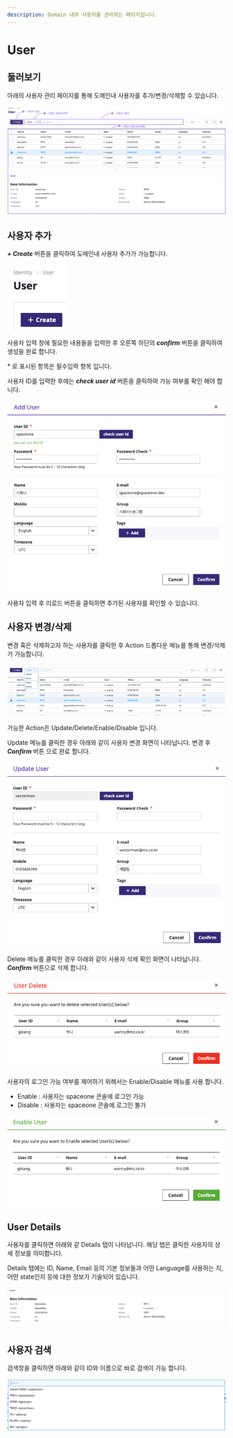 ```yaml
---
description: Domain 내의 사용자를 관리하는 페이지입니다.
---
```


# User

## 둘러보기

아래의 사용자 관리 페이지를 통해 도메인내 사용자를 추가/변경/삭제할 수 있습니다.  

![&#xC0AC;&#xC6A9;&#xC790; &#xAD00;&#xB9AC; &#xD398;&#xC774;&#xC9C0;](../.gitbook/assets/2020-08-06-7.02.44-.png)

 

## 사용자 추가

_**+ Create**_ 버튼을 클릭하여 도메인내 사용자 추가가 가능합니다. 

![&#xC0AC;&#xC6A9;&#xC790; &#xCD94;&#xAC00; &#xBC84;&#xD2BC;](../.gitbook/assets/2020-08-06-7.19.09.png)



사용자 입력 창에 필요한 내용들을 입력한 후 오른쪽 하단의 _**confirm**_ 버튼을 클릭하여 생성을 완료 합니다. 

\* 로 표시된 항목은 필수입력 항목 입니다. 

사용자 ID를 입력한 후에는 _**check user id**_ 버튼을 클릭하여 가능 여부를 확인 해야 합니다.  

![&#xC0AC;&#xC6A9;&#xC790; &#xC785;&#xB825; &#xCC3D;](../.gitbook/assets/2020-08-06-7.18.13.png)

사용자 입력 후 리로드 버튼을 클릭하면 추가된 사용자를 확인할 수 있습니다. 

## 사용자 변경/삭제

변경 혹은 삭제하고자 하는 사용자를 클릭한 후 Action 드롭다운 메뉴를 통해 변경/삭제가 가능합니다. 

![&#xC0AC;&#xC6A9;&#xC790; Action](../.gitbook/assets/2020-08-06-7.24.02.png)

가능한 Action은 Update/Delete/Enable/Disable 입니다.

Update 메뉴를 클릭한 경우 아래와 같이 사용자 변경 화면이 나타납니다. 변경 후 _**Confirm**_ 버튼 으로 완료 합니다.

![&#xC0AC;&#xC6A9;&#xC790; &#xBCC0;&#xACBD; &#xD654;&#xBA74;](../.gitbook/assets/2020-08-06-7.37.25.png)

Delete 메뉴를 클릭한 경우 아래와 같이 사용자 삭제 확인 화면이 나타납니다. _**Confirm**_ 버튼으로 삭제 합니다. 

![&#xC0AC;&#xC6A9;&#xC790; &#xC0AD;&#xC81C; &#xD654;&#xBA74;](../.gitbook/assets/2020-08-06-7.39.29.png)

사용자의 로그인 가능 여부를 제어하기 위해서는 Enable/Disable 메뉴를 사용 합니다. 

* Enable : 사용자는 spaceone 콘솔에 로그인 가능
* Disable : 사용자는 spaceone 콘솔에 로그인 불가

![&#xC0AC;&#xC6A9;&#xC790; Enable &#xD654;&#xBA74;](../.gitbook/assets/2020-08-06-7.41.51.png)

## User Details

사용자를 클릭하면 아래와 같 Details 탭이 나타납니다. 해당 탭은 클릭한 사용자의 상세 정보를 의미합니다. 

Details 탭에는 ID, Name, Email 등의 기본 정보들과 어떤 Language를 사용하는 지, 어떤 state인지 등에 대한 정보가 기술되어 있습니다. 

![&#xC0AC;&#xC6A9;&#xC790; Detail &#xD654;&#xBA74;](../.gitbook/assets/2020-08-06-7.43.44.png)

## 사용자 검색

검색창을 클릭하면 아래와 같이 ID와 이름으로 바로 검색이 가능 합니다. 

![&#xC0AC;&#xC6A9;&#xC790; &#xAC80;&#xC0C9; &#xBC14;](../.gitbook/assets/2020-08-06-7.44.12.png)





